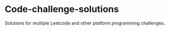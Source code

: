 # Code-challenge-solutions

Solutions for multiple Leetcode and other platform programming challenges.
